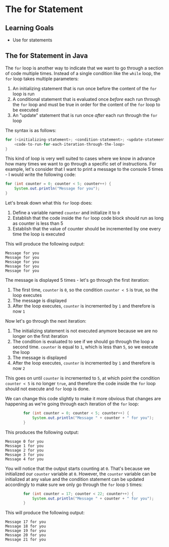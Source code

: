 # The for Statement

## Learning Goals

- Use for statements

## The for Statement in Java

The `for` loop is another way to indicate that we want to go through a section
of code multiple times. Instead of a single condition like the `while` loop, the
`for` loop takes multiple parameters:

1. An initializing statement that is run once before the content of the `for`
   loop is run
2. A conditional statement that is evaluated once _before_ each run through the
   `for` loop and must be true in order for the content of the `for` loop to be
   executed
3. An "update" statement that is run once _after_ each run through the `for`
   loop

The syntax is as follows:

```java
for (<initializing-statement>; <condition-statement>; <update-statement>) {
    <code-to-run-for-each-iteration-through-the-loop>
}
```

This kind of loop is very well suited to cases where we know in advance how many
times we want to go through a specific set of instructions. For example, let's
consider that I want to print a message to the console 5 times - I would write
the following code:

```java
for (int counter = 0; counter < 5; counter++) {
    System.out.println("Message for you");
}
```

Let's break down what this `for` loop does:

1. Define a variable named `counter` and initialize it to `0`
2. Establish that the code inside the `for` loop code block should run as long
   as counter is less than 5
3. Establish that the value of counter should be incremented by one every time
   the loop is executed

This will produce the following output:

```
Message for you
Message for you
Message for you
Message for you
Message for you
```

The message is displayed 5 times - let's go through the first iteration:

1. The first time, `counter` is `0`, so the condition `counter < 5` is true, so
   the loop executes
2. The message is displayed
3. After the loop executes, `counter` is incremented by `1` and therefore is now
   `1`

Now let's go through the next iteration:

1. The initializing statement is not executed anymore because we are no longer
   on the first iteration
2. The condition is evaluated to see if we should go through the loop a second
   time. `counter` is equal to `1`, which is less than `5`, so we execute the
   loop
3. The message is displayed
4. After the loop executes, `counter` is incremented by `1` and therefore is
   now `2`

This goes on until `counter` is incremented to `5`, at which point the condition
`counter < 5` is no longer `true`, and therefore the code inside the `for` loop
should not execute and `for` loop is done.

We can change this code slightly to make it more obvious that changes are
happening as we're going through each iteration of the `for` loop:

```java
        for (int counter = 0; counter < 5; counter++) {
            System.out.println("Message " + counter + " for you");
        }
```

This produces the following output:

```
Message 0 for you
Message 1 for you
Message 2 for you
Message 3 for you
Message 4 for you
```

You will notice that the output starts counting at `0`. That's because we
initialized our `counter` variable at `0`. However, the `counter` variable can
be initialized at any value and the condition statement can be updated
accordingly to make sure we only go through the `for` loop `5` times:

```java
        for (int counter = 17; counter < 22; counter++) {
            System.out.println("Message " + counter + " for you");
        }
```

This will produce the following output:

```
Message 17 for you
Message 18 for you
Message 19 for you
Message 20 for you
Message 21 for you
```
